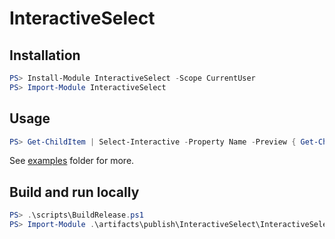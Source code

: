 # InteractiveSelect

## Installation

```powershell
PS> Install-Module InteractiveSelect -Scope CurrentUser
PS> Import-Module InteractiveSelect
```

## Usage

```powershell
PS> Get-ChildItem | Select-Interactive -Property Name -Preview { Get-ChildItem $_ }
```

See [examples](examples/) folder for more.

## Build and run locally

```powershell
PS> .\scripts\BuildRelease.ps1
PS> Import-Module .\artifacts\publish\InteractiveSelect\InteractiveSelect.psd1
```
